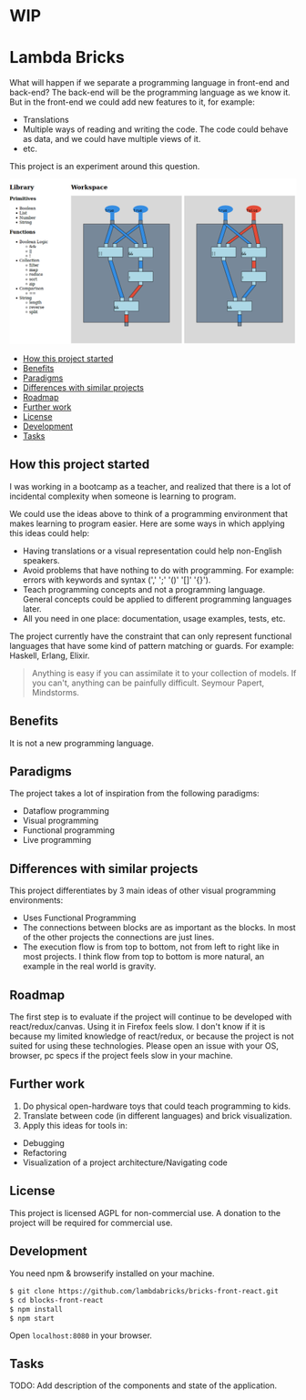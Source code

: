 # WIP

# Lambda Bricks

What will happen if we separate a programming language in front-end and back-end?
The back-end will be the programming language as we know it.
But in the front-end we could add new features to it, for example:
- Translations
- Multiple ways of reading and writing the code.
The code could behave as data, and we could have multiple views of it.
- etc.

This project is an experiment around this question.

![Screenshot](docs/images/screenshot.png)

- [How this project started](#how-this-project-started)
- [Benefits](#benefits)
- [Paradigms](#paradigms)
- [Differences with similar projects](#differences-with-similar-projects)
- [Roadmap](#roadmap)
- [Further work](#further-work)
- [License](#license)
- [Development](#development)
- [Tasks](#tasks)


## How this project started

I was working in a bootcamp as a teacher,
and realized that there is a lot of incidental complexity
when someone is learning to program.

We could use the ideas above to think of a programming environment
that makes learning to program easier.
Here are some ways in which applying this ideas could help:
- Having translations or a visual representation could help non-English speakers.
- Avoid problems that have nothing to do with programming.
For example: errors with keywords and syntax (',' ';' '()' '[]' '{}').
- Teach programming concepts and not a programming language.
General concepts could be applied to different programming languages later.
- All you need in one place: documentation, usage examples, tests, etc.

The project currently have the constraint that can only represent
functional languages that have some kind of pattern matching or guards.
For example: Haskell, Erlang, Elixir.

> Anything is easy if you can assimilate it to your collection of models.
> If you can't, anything can be painfully difficult.
Seymour Papert, Mindstorms.


## Benefits

It is not a new programming language.


## Paradigms

The project takes a lot of inspiration from the following paradigms:
- Dataflow programming
- Visual programming
- Functional programming
- Live programming


## Differences with similar projects

This project differentiates by 3 main ideas of other visual programming environments:
- Uses Functional Programming
- The connections between blocks are as important as the blocks.
In most of the other projects the connections are just lines.
- The execution flow is from top to bottom,
not from left to right like in most projects.
I think flow from top to bottom is more natural,
an example in the real world is gravity.


## Roadmap

The first step is to evaluate
if the project will continue to be developed with react/redux/canvas.
Using it in Firefox feels slow.
I don't know if it is because my limited knowledge of react/redux,
or because the project is not suited for using these technologies.
Please open an issue with your OS, browser, pc specs
if the project feels slow in your machine.


## Further work

1. Do physical open-hardware toys that could teach programming to kids.
2. Translate between code (in different languages) and brick visualization.
3. Apply this ideas for tools in:
  - Debugging
  - Refactoring
  - Visualization of a project architecture/Navigating code


## License

This project is licensed AGPL for non-commercial use.
A donation to the project will be required for commercial use.


## Development

You need npm & browserify installed on your machine.

```
$ git clone https://github.com/lambdabricks/bricks-front-react.git
$ cd blocks-front-react
$ npm install
$ npm start
```
Open `localhost:8080` in your browser.


## Tasks


TODO: Add description of the components and state of the application.
